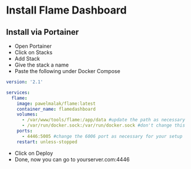 # Install Flame Dashboard

## Install via Portainer

- Open Portainer
- Click on Stacks
- Add Stack
- Give the stack a name
- Paste the following under Docker Compose

```yml
version: '2.1'

services:
  flame:
    image: pawelmalak/flame:latest
    container_name: flamedashboard
    volumes:
      - /var/www/tools/flame:/app/data #update the path as necessary
      - /var/run/docker.sock:/var/run/docker.sock #don't change this
    ports:
      - 4446:5005 #change the 6006 port as necessary for your setup
    restart: unless-stopped
```

- Click on Deploy
- Done, now you can go to yourserver.com:4446
